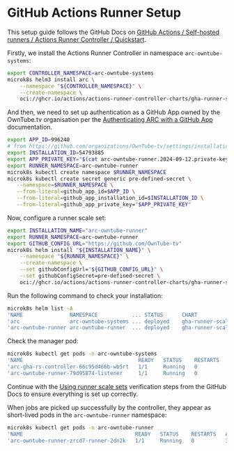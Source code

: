 # GitHub Actions Runner Setup

This setup guide follows the GitHub Docs on
[GitHub Actions / Self-hosted runners / Actions Runner Controller / Quickstart](https://docs.github.com/en/actions/hosting-your-own-runners/managing-self-hosted-runners-with-actions-runner-controller/quickstart-for-actions-runner-controller).

Firstly, we install the Actions Runner Controller in namespace `arc-owntube-systems`:

```bash
export CONTROLLER_NAMESPACE=arc-owntube-systems
microk8s helm3 install arc \
    --namespace "${CONTROLLER_NAMESPACE}" \
    --create-namespace \
    oci://ghcr.io/actions/actions-runner-controller-charts/gha-runner-scale-set-controller
```

And then, we need to set up authentication as a GitHub App owned by the OwnTube.tv organisation per the
[Authenticating ARC with a GitHub App](https://docs.github.com/en/actions/hosting-your-own-runners/managing-self-hosted-runners-with-actions-runner-controller/authenticating-to-the-github-api#authenticating-arc-with-a-github-app)
documentation.

```bash
export APP_ID=996240
# from https://github.com/organizations/OwnTube-tv/settings/installations/54793885
export INSTALLATION_ID=54793885
export APP_PRIVATE_KEY="$(cat arc-owntube-runner.2024-09-12.private-key.pem)"
export RUNNER_NAMESPACE=arc-owntube-runner
microk8s kubectl create namespace $RUNNER_NAMESPACE
microk8s kubectl create secret generic pre-defined-secret \
   --namespace=$RUNNER_NAMESPACE \
   --from-literal=github_app_id=$APP_ID \
   --from-literal=github_app_installation_id=$INSTALLATION_ID \
   --from-literal=github_app_private_key="$APP_PRIVATE_KEY"
```

Now, configure a runner scale set:

```bash
export INSTALLATION_NAME="arc-owntube-runner"
export RUNNER_NAMESPACE=arc-owntube-runner
export GITHUB_CONFIG_URL="https://github.com/OwnTube-tv"
microk8s helm install "${INSTALLATION_NAME}" \
    --namespace "${RUNNER_NAMESPACE}" \
    --create-namespace \
    --set githubConfigUrl="${GITHUB_CONFIG_URL}" \
    --set githubConfigSecret=pre-defined-secret \
    oci://ghcr.io/actions/actions-runner-controller-charts/gha-runner-scale-set
```

Run the following command to check your installation:

```bash
microk8s helm list -A
'NAME              	NAMESPACE          	...	STATUS  	CHART                                	APP VERSION'
'arc               	arc-owntube-systems	...	deployed	gha-runner-scale-set-controller-0.9.3	0.9.3      '
'arc-owntube-runner	arc-owntube-runner 	...	deployed	gha-runner-scale-set-0.9.3           	0.9.3      '
```

Check the manager pod:

```bash
microk8s kubectl get pods -n arc-owntube-systems
'NAME                                     READY   STATUS    RESTARTS   AGE  '
'arc-gha-rs-controller-66c95d466b-wb5rt   1/1     Running   0          3h21m'
'arc-owntube-runner-79d95874-listener     1/1     Running   0          4m7s '
```

Continue with the [Using runner scale sets](https://docs.github.com/en/actions/hosting-your-own-runners/managing-self-hosted-runners-with-actions-runner-controller/quickstart-for-actions-runner-controller#using-runner-scale-sets)
verification steps from the GitHub Docs to ensure everything is set up correctly.

When jobs are picked up successfully by the controller, they appear as short-lived pods in
the `arc-owntube-runner` namespace:

```bash
microk8s kubectl get pods -n arc-owntube-runner
'NAME                                    READY   STATUS    RESTARTS   AGE'
'arc-owntube-runner-zrcd7-runner-2dn2k   1/1     Running   0          32s'
```
